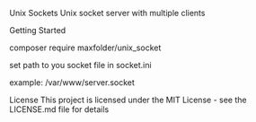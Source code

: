 Unix Sockets
Unix socket server with multiple clients

Getting Started

composer require maxfolder/unix_socket

set path to you socket file in socket.ini

example: /var/www/server.socket

License
This project is licensed under the MIT License - see the LICENSE.md file for details

